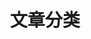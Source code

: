 ---
title: 文章分类
layout: categories
permalink: /categories
show_excerpts: true
entries_layout: list
---